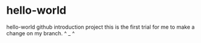 # hello-world
hello-world github introduction project
this is the first trial for me to make a change on my branch.
^ _ ^
